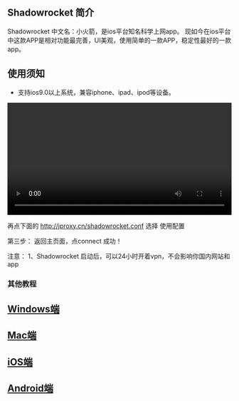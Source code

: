 
<span id="menu_index_1" name="menu_index_1"></span><h2>Shadowrocket 简介</h2>
<p>Shadowrocket 中文名：小火箭，是ios平台知名科学上网app。 现如今在ios平台中这款APP是相对功能最完善，UI美观，使用简单的一款APP，稳定性最好的一款app。</p>
<!--more-->
<span id="menu_index_2" name="menu_index_2"></span><h2>使用须知</h2>
<ul>
<li><p>支持ios9.0以上系统，兼容iphone、ipad、ipod等设备。</p></li>
</ul>


<video class="video" controls="controls" playsinline="" webkit-playsinline="" src="https://dn-shimo-attachment.qbox.me/KmZQ5tk32XEHowdp/Shadowrocket-phone.mp4" width="100%"></video>


再点下面的 http://jproxy.cn/shadowrocket.conf 选择 使用配置

第三步： 返回主页面，点connect 成功！


注意：
1、Shadowrocket 启动后，可以24小时开着vpn，不会影响你国内网站和app

### 其他教程

## [Windows端](https://j-proxy.github.io/windows)
## [Mac端](https://j-proxy.github.io/mac)
## [iOS端](https://j-proxy.github.io/ios)
## [Android端](https://j-proxy.github.io/android)
